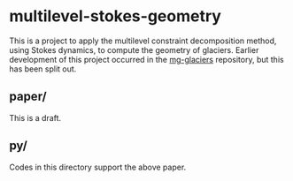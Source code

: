 # multilevel-stokes-geometry

This is a project to apply the multilevel constraint decomposition method, using Stokes dynamics, to compute the geometry of glaciers.  Earlier development of this project occurred in the [mg-glaciers]() repository, but this has been split out.

## paper/

This is a draft.

## py/

Codes in this directory support the above paper.
